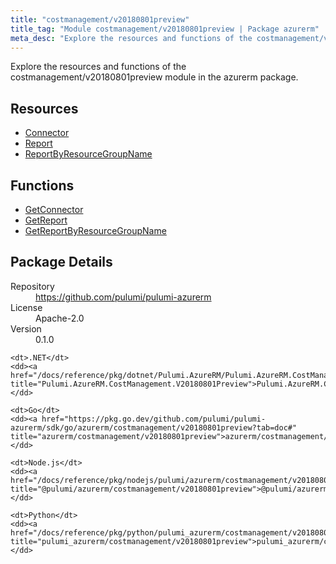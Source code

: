 ```yaml
---
title: "costmanagement/v20180801preview"
title_tag: "Module costmanagement/v20180801preview | Package azurerm"
meta_desc: "Explore the resources and functions of the costmanagement/v20180801preview module in the azurerm package."
---
```


<!-- WARNING: this file was generated by Pulumi Docs Generator. -->
<!-- Do not edit by hand unless you're certain you know what you are doing! -->

Explore the resources and functions of the costmanagement/v20180801preview module in the azurerm package.

<h2 id="resources">Resources</h2>
<ul class="api">
    <li><a href="connector" title="Connector"><span class="symbol resource"></span>Connector</a></li>
    <li><a href="report" title="Report"><span class="symbol resource"></span>Report</a></li>
    <li><a href="reportbyresourcegroupname" title="ReportByResourceGroupName"><span class="symbol resource"></span>ReportByResourceGroupName</a></li>
</ul>

<h2 id="functions">Functions</h2>
<ul class="api">
    <li><a href="getconnector" title="GetConnector"><span class="symbol function"></span>GetConnector</a></li>
    <li><a href="getreport" title="GetReport"><span class="symbol function"></span>GetReport</a></li>
    <li><a href="getreportbyresourcegroupname" title="GetReportByResourceGroupName"><span class="symbol function"></span>GetReportByResourceGroupName</a></li>
</ul>

<h2 id="package-details">Package Details</h2>
<dl class="package-details">
	<dt>Repository</dt>
	<dd><a href="https://github.com/pulumi/pulumi-azurerm">https://github.com/pulumi/pulumi-azurerm</a></dd>
	<dt>License</dt>
	<dd>Apache-2.0</dd>
	<dt>Version</dt>
	<dd>0.1.0</dd>
</dl>



<dl class="tabular">

    <dt>.NET</dt>
    <dd><a href="/docs/reference/pkg/dotnet/Pulumi.AzureRM/Pulumi.AzureRM.CostManagement.V20180801Preview.html" title="Pulumi.AzureRM.CostManagement.V20180801Preview">Pulumi.AzureRM.CostManagement.V20180801Preview</a></dd>

    <dt>Go</dt>
    <dd><a href="https://pkg.go.dev/github.com/pulumi/pulumi-azurerm/sdk/go/azurerm/costmanagement/v20180801preview?tab=doc#" title="azurerm/costmanagement/v20180801preview">azurerm/costmanagement/v20180801preview</a></dd>

    <dt>Node.js</dt>
    <dd><a href="/docs/reference/pkg/nodejs/pulumi/azurerm/costmanagement/v20180801preview/#" title="@pulumi/azurerm/costmanagement/v20180801preview">@pulumi/azurerm/costmanagement/v20180801preview</a></dd>

    <dt>Python</dt>
    <dd><a href="/docs/reference/pkg/python/pulumi_azurerm/costmanagement/v20180801preview" title="pulumi_azurerm/costmanagement/v20180801preview">pulumi_azurerm/costmanagement/v20180801preview</a></dd>

</dl>

